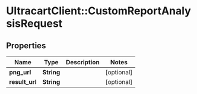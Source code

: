 # UltracartClient::CustomReportAnalysisRequest

## Properties
Name | Type | Description | Notes
------------ | ------------- | ------------- | -------------
**png_url** | **String** |  | [optional] 
**result_url** | **String** |  | [optional] 


